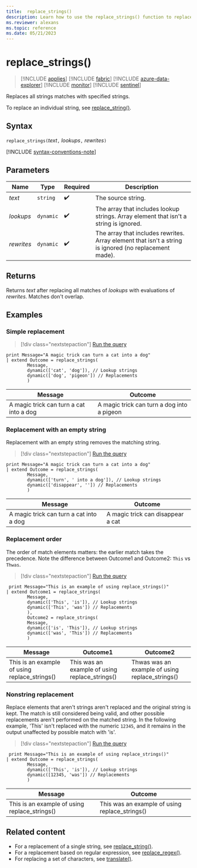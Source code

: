 ```yaml
---
title:  replace_strings()
description: Learn how to use the replace_strings() function to replace multiple strings matches with multiple replacement strings.
ms.reviewer: alexans
ms.topic: reference
ms.date: 05/21/2023
---
```

# replace_strings()

> [!INCLUDE [applies](../includes/applies-to-version/applies.md)] [!INCLUDE [fabric](../includes/applies-to-version/fabric.md)] [!INCLUDE [azure-data-explorer](../includes/applies-to-version/azure-data-explorer.md)] [!INCLUDE [monitor](../includes/applies-to-version/monitor.md)] [!INCLUDE [sentinel](../includes/applies-to-version/sentinel.md)]

Replaces all strings matches with specified strings.

To replace an individual string, see [replace_string()](replace-string-function.md).

## Syntax

`replace_strings(`*text*`,` *lookups*`,` *rewrites*`)`

[!INCLUDE [syntax-conventions-note](../includes/syntax-conventions-note.md)]

## Parameters

|Name|Type|Required|Description|
|--|--|--|--|
|*text*| `string` | :heavy_check_mark:|The source string.|
|*lookups*| `dynamic` | :heavy_check_mark:|The array that includes lookup strings. Array element that isn't a string is ignored.|
|*rewrites*| `dynamic` | :heavy_check_mark:|The array that includes rewrites. Array element that isn't a string is ignored (no replacement made).|

## Returns

Returns *text* after replacing all matches of *lookups* with evaluations of *rewrites*. Matches don't overlap.

## Examples

### Simple replacement

> [!div class="nextstepaction"]
> <a href="https://dataexplorer.azure.com/clusters/help/databases/Samples?query=H4sIAAAAAAAAA22NwQrCMBBE74X+w9BLWij0C3rwrghei0hIlxBqNiFJQcGPd4sFPbinYZj3NibHBSfKWVsamwO8ts6gJGcWGM0oa2JoiQWyDBLnYJu6eoEehXjGeS0meMKIRPGuDd2y0GxzW1fYb/f332Z+svbOtJMSs+qhxKquXY9hwDGEZY3YNf+YbSxMdJYCC7ZRl893T1x+mO4NCQvYwOEAAAA=" target="_blank">Run the query</a>

```kusto
print Message="A magic trick can turn a cat into a dog"
| extend Outcome = replace_strings(
        Message,
        dynamic(['cat', 'dog']), // Lookup strings
        dynamic(['dog', 'pigeon']) // Replacements
        )
```

|Message|Outcome|
|---|---|
|A magic trick can turn a cat into a dog|A magic trick can turn a dog into a pigeon|

### Replacement with an empty string

Replacement with an empty string removes the matching string.

> [!div class="nextstepaction"]
> <a href="https://dataexplorer.azure.com/clusters/help/databases/Samples?query=H4sIAAAAAAAAA22OywrCMBBF94X+w6WbtBDoF3ThXhHcisiQDCHUPEhSUPDjTbFgF87qMsw5c2OyvuDEOZPhqTvAkbEKJVk1Q5FHWZIH1VhQL0ONOpiubd7gZ2GvcV6KCo4xIXF8kOJ7rrQ3uW8bbLP55W+jX56cVf1VrA+EhNjpxW2QGEccQ5iXiM33D9Y2U4xMaTVUbKUu3xqOfdkxwwehFI6X6gAAAA==" target="_blank">Run the query</a>

```kusto
print Message="A magic trick can turn a cat into a dog"
| extend Outcome = replace_strings(
        Message,
        dynamic(['turn', ' into a dog']), // Lookup strings
        dynamic(['disappear', '']) // Replacements
        )
```

|Message|Outcome|
|---|---|
|A magic trick can turn a cat into a dog|A magic trick can disappear a cat|

### Replacement order

The order of match elements matters: the earlier match takes the precedence.
Note the difference between Outcome1 and Outcome2: `This` vs `Thwas`.

> [!div class="nextstepaction"]
> <a href="https://dataexplorer.azure.com/clusters/help/databases/Samples?query=H4sIAAAAAAAAA8vPTTVSsFUoSi3ISUxOjS8uKcrMSy/W4OVSgALf1OLixPRUHYRISmVeYm5mska0emaxuo6CekgGkI7V1FHQ11fwyc/PLi1QgBqDTU95IrImkJ4giN25qXklSDo0AS8KRWGaAAAA" target="_blank">Run the query</a>

```kusto
 print Message="This is an example of using replace_strings()"
| extend Outcome1 = replace_strings(
        Message,
        dynamic(['This', 'is']), // Lookup strings
        dynamic(['This', 'was']) // Replacements
        ),
        Outcome2 = replace_strings(
        Message,
        dynamic(['is', 'This']), // Lookup strings
        dynamic(['was', 'This']) // Replacements
        )
```

|Message|Outcome1|Outcome2|
|---|---|---|
|This is an example of using replace_strings()|This was an example of using replace_strings()|Thwas was an example of using replace_strings()|

### Nonstring replacement

Replace elements that aren't strings aren't replaced and the original string is kept. The match is still considered being valid, and other possible replacements aren't performed on the matched string. In the following example, 'This' isn't replaced with the numeric `12345`, and it remains in the output unaffected by possible match with 'is'.

> [!div class="nextstepaction"]
> <a href="https://dataexplorer.azure.com/clusters/help/databases/Samples?query=H4sIAAAAAAAAA22NywrCMBBF94X+w6WbNlAovpb9A0UQdyIS2jEGmwdNggp+vCkGFHQYZnG5Z44dpfbYkHNcUFvsL9IhLtegO1d2IJgzgpNaYCQ78I5OzkdGuIoVefaMNU+6xzb4zihC+1PLM6RJlvqT9A/NleyqQzmJyxplvEdWo2mwNuYaLNKbP8xsvliuInLjEzMhu7dakfZfAHsBMAz0MeQAAAA=" target="_blank">Run the query</a>

```kusto
 print Message="This is an example of using replace_strings()"
| extend Outcome = replace_strings(
        Message,
        dynamic(['This', 'is']), // Lookup strings
        dynamic([12345, 'was']) // Replacements
        )
```

|Message|Outcome|
|---|---|
|This is an example of using replace_strings()|This was an example of using replace_strings()|

## Related content

* For a replacement of a single string, see [replace_string()](replace-string-function.md).
* For a replacement based on regular expression, see [replace_regex()](replace-regex-function.md).
* For replacing a set of characters, see [translate()](translate-function.md).

